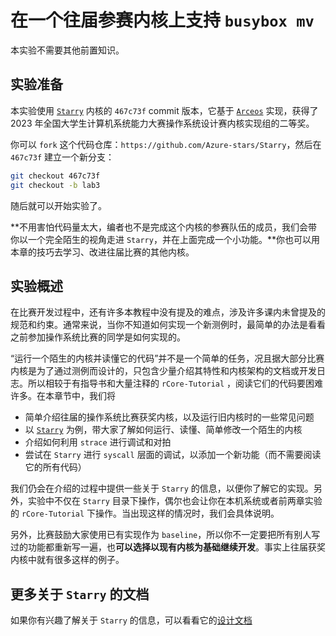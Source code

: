 # 在一个往届参赛内核上支持 `busybox mv`

本实验不需要其他前置知识。

## 实验准备

本实验使用 [`Starry`](https://github.com/Azure-stars/Starry) 内核的 `467c73f` commit 版本，它基于 [`Arceos`](https://github.com/rcore-os/arceos/) 实现，获得了 2023 年全国大学生计算机系统能力大赛操作系统设计赛内核实现组的二等奖。

你可以 `fork` 这个代码仓库：`https://github.com/Azure-stars/Starry`，然后在 `467c73f` 建立一个新分支：
```bash
git checkout 467c73f
git checkout -b lab3

```

随后就可以开始实验了。

**不用害怕代码量太大，编者也不是完成这个内核的参赛队伍的成员，我们会带你以一个完全陌生的视角走进 `Starry`，并在上面完成一个小功能。**你也可以用本章的技巧去学习、改进往届比赛的其他内核。

## 实验概述

在比赛开发过程中，还有许多本教程中没有提及的难点，涉及许多课内未曾提及的规范和约束。通常来说，当你不知道如何实现一个新测例时，最简单的办法是看看之前参加操作系统比赛的同学是如何实现的。

“运行一个陌生的内核并读懂它的代码”并不是一个简单的任务，况且据大部分比赛内核是为了通过测例而设计的，只包含少量介绍其特性和内核架构的文档或开发日志。所以相较于有指导书和大量注释的 `rCore-Tutorial` ，阅读它们的代码要困难许多。在本章节中，我们将
- 简单介绍往届的操作系统比赛获奖内核，以及运行旧内核时的一些常见问题
- 以 [`Starry`](https://github.com/Azure-stars/Starry) 为例，带大家了解如何运行、读懂、简单修改一个陌生的内核
- 介绍如何利用 `strace` 进行调试和对拍
- 尝试在 `Starry` 进行 `syscall` 层面的调试，以添加一个新功能（而不需要阅读它的所有代码）

我们仍会在介绍的过程中提供一些关于 `Starry` 的信息，以便你了解它的实现。另外，实验中不仅在 `Starry` 目录下操作，偶尔也会让你在本机系统或者前两章实验的 `rCore-Tutorial` 下操作。当出现这样的情况时，我们会具体说明。

另外，比赛鼓励大家使用已有实现作为 `baseline`，所以你不一定要把所有别人写过的功能都重新写一遍，也**可以选择以现有内核为基础继续开发**。事实上往届获奖内核中就有很多这样的例子。

## 更多关于 `Starry` 的文档

如果你有兴趣了解关于 `Starry` 的信息，可以看看它的[设计文档](https://azure-stars.github.io/Starry/)